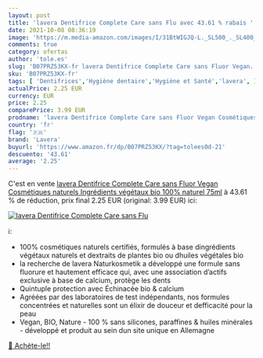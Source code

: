 ```yaml
---
layout: post
title: 'lavera Dentifrice Complete Care sans Flu avec 43.61 % rabais '
date: 2021-10-08 08:36:19
image: 'https://m.media-amazon.com/images/I/31BtWIGJQ-L._SL500_._SL400_.jpg'
comments: true
category: ofertas
author: 'tole.es'
slug: 'B07PRZ53KX-fr lavera Dentifrice Complete Care sans Fluor Vegan...'
sku: 'B07PRZ53KX-fr'
tags: [ 'Dentifrices','Hygiène dentaire','Hygiène et Santé','lavera', ]
actualPrice: 2.25 EUR
currency: EUR
price: 2.25
comparePrice: 3.99 EUR
prodname: 'lavera Dentifrice Complete Care sans Fluor Vegan Cosmétiques naturels Ingrédients végétaux bio 100% naturel 75ml'
country: 'fr'
flag: '🇫🇷'
brand: 'Lavera'
buyurl: 'https://www.amazon.fr/dp/B07PRZ53KX/?tag=tolees0d-21'
descuento: '43.61'
average: '2.25'
---
```


C'est en vente [lavera Dentifrice Complete Care sans Fluor Vegan Cosmétiques naturels Ingrédients végétaux bio 100% naturel 75ml](https://www.amazon.fr/dp/B07PRZ53KX/?tag=tolees0d-21)  à  43.61 % de réduction, prix final  2.25 EUR (original: 3.99 EUR) ici:

[![lavera Dentifrice Complete Care sans Flu](https://m.media-amazon.com/images/I/31BtWIGJQ-L._SL500_._SL400_.jpg)](https://www.amazon.fr/dp/B07PRZ53KX/?tag=tolees0d-21)

ℹ️:

- 100% cosmétiques naturels certifiés, formulés à base dingrédients végétaux naturels et dextraits de plantes bio ou dhuiles végétales bio
- la recherche de lavera Naturkosmetik a développé une formule sans fluorure et hautement efficace qui, avec une association d’actifs exclusive à base de calcium, protège les dents
- Quintuple protection avec Échinacée bio & calcium
- Agréées par des laboratoires de test indépendants, nos formules concentrées et naturelles sont un élixir de douceur et defficacité pour la peau
- Vegan, BIO, Nature - 100 % sans silicones, paraffines & huiles minérales - développé et produit au sein dun site unique en Allemagne

[🛒 Achète-le!!](https://www.amazon.fr/dp/B07PRZ53KX/?tag=tolees0d-21)
